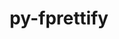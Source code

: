 ---
title: "py-fprettify"
layout: cache
categories: [package, develop-2025-01-19]
meta: {"versions": ["0.3.7"], "compilers": ["gcc@=10.5.0", "gcc@=13.3.0"], "oss": ["centos7", "rhel8"], "platforms": ["linux"], "targets": ["aarch64", "x86_64_v3"], "stacks": ["developer-tools-aarch64-linux-gnu", "developer-tools-x86_64_v3-linux-gnu", "root"], "num_specs": 2, "num_specs_by_stack": {"developer-tools-x86_64_v3-linux-gnu": 1, "root": 2, "developer-tools-aarch64-linux-gnu": 1}}
spec_details: [{"hash": "3gfvrk23otl6oehdmqy6qvdk2yfflzbl", "compiler": "gcc@=10.5.0", "versions": ["0.3.7"], "os": "centos7", "platform": "linux", "target": "x86_64_v3", "variants": ["build_system=python_pip"], "stacks": ["developer-tools-x86_64_v3-linux-gnu", "root"], "size": "-", "tarball": "https://binaries.spack.io/develop-2025-01-19/build_cache/linux-centos7-x86_64_v3/gcc-10.5.0/py-fprettify-0.3.7/linux-centos7-x86_64_v3-gcc-10.5.0-py-fprettify-0.3.7-3gfvrk23otl6oehdmqy6qvdk2yfflzbl.spack"}, {"hash": "6uwrpnxljkaagcotpgsckane2ujpdrj2", "compiler": "gcc@=13.3.0", "versions": ["0.3.7"], "os": "rhel8", "platform": "linux", "target": "aarch64", "variants": ["build_system=python_pip"], "stacks": ["root", "developer-tools-aarch64-linux-gnu"], "size": "-", "tarball": "https://binaries.spack.io/develop-2025-01-19/build_cache/linux-rhel8-aarch64/gcc-13.3.0/py-fprettify-0.3.7/linux-rhel8-aarch64-gcc-13.3.0-py-fprettify-0.3.7-6uwrpnxljkaagcotpgsckane2ujpdrj2.spack"}]
---